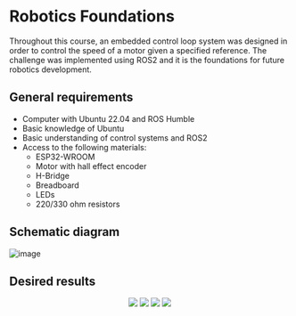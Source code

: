 # Robotics Foundations

Throughout this course, an embedded control loop system was designed in order to control the speed of a motor given a specified reference. The challenge was implemented using ROS2 and it is the foundations for future robotics development.

## General requirements
* Computer with Ubuntu 22.04 and ROS Humble
* Basic knowledge of Ubuntu
* Basic understanding of control systems and ROS2
* Access to the following materials:
  * ESP32-WROOM
  * Motor with hall effect encoder
  * H-Bridge
  * Breadboard
  * LEDs
  * 220/330 ohm resistors
 
## Schematic diagram
![image](https://github.com/AlogoZano/Robotics-Foundations-TE3001B/assets/160699916/cbcc30d0-bcee-4c7a-a9fd-61284b8b1b70)

## Desired results
<p align="center">
 <img src="https://github.com/AlogoZano/Robotics-Foundations-TE3001B/assets/160699916/d45ac604-2a12-4122-80ca-31c1e3184160"/>
 <img src="https://github.com/AlogoZano/Robotics-Foundations-TE3001B/assets/160699916/e8f680ba-6687-4ed0-bed0-03e2f0410089"/>
 <img src="https://github.com/AlogoZano/Robotics-Foundations-TE3001B/assets/160699916/b6c4cb3e-68a0-47cd-8599-b3399b85d88"/>
 <img src="https://github.com/AlogoZano/Robotics-Foundations-TE3001B/assets/160699916/5a68ca3f-08a3-4fb1-8954-57349ed3342f"/>
</p>





